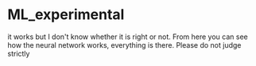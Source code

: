 # ML_experimental
it works but I don't know whether it is right or not. From here you can see how the neural network works, everything is there. Please do not judge strictly
